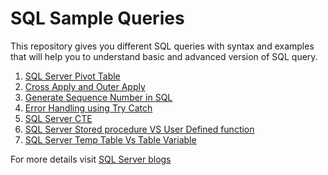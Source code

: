 # SQL Sample Queries

This repository gives you different SQL queries with syntax and examples that will help you to understand basic and advanced version of SQL query.

1. [SQL Server Pivot Table](https://github.com/geeksarray/SQLSampleQueries/blob/master/sql-server-pviot-tables.sql)
1. [Cross Apply and Outer Apply](https://github.com/geeksarray/SQLSampleQueries/blob/master/cross-appy-and-outer-apply-in-sql-server-with-examples.sql)
1. [Generate Sequence Number in SQL](https://github.com/geeksarray/SQLSampleQueries/blob/master/generate-sequence-number-in-sql-select-query.sql)
1. [Error Handling using Try Catch](https://github.com/geeksarray/SQLSampleQueries/blob/master/exception-handling-using-try-catch-block-in-sql-server.sql)
1. [SQL Server CTE](https://github.com/geeksarray/SQLSampleQueries/blob/master/sql-cte-examples.sql)
1. [SQL Server Stored procedure VS User Defined function](https://github.com/geeksarray/SQLSampleQueries/blob/master/sql-server-storedproc-vs-function.sql)
1. [SQL Server Temp Table Vs Table Variable](https://github.com/geeksarray/SQLSampleQueries/blob/master/sql-server-temporary-table-vs-table-variable.sql)

For more details visit [SQL Server blogs](https://geeksarray.com/blog/tag/sql-server)
